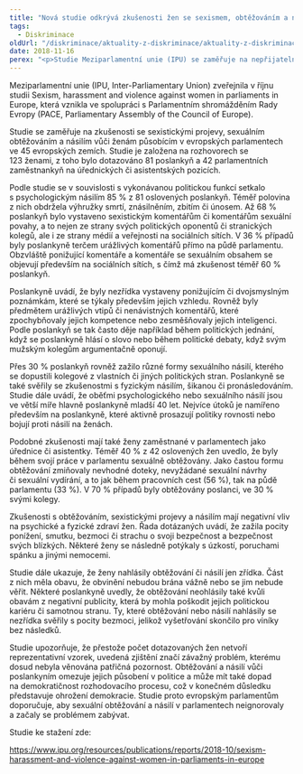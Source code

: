 ```yaml
---
title: "Nová studie odkrývá zkušenosti žen se sexismem, obtěžováním a násilím v evropských parlamentech"
tags:
  - Diskriminace
oldUrl: "/diskriminace/aktuality-z-diskriminace/aktuality-z-diskriminace-2018/nova-studie-odkryva-zkusenosti-zen-se-sexismem-obtezovanim-a-nasilim-v-evropskych-parla/"
date: 2018-11-16
perex: "<p>Studie Meziparlamentní unie (IPU) se zaměřuje na nepřijatelné chování vůči poslankyním a zaměstnankyním evropských parlamentů.</p>"
---
```


<!-- imported from the old website -->

<p>Meziparlamentní unie (IPU, Inter-Parliamentary Union) zveřejnila v říjnu studii Sexism, harassment and violence against women in parliaments in Europe, která vznikla ve spolupráci s Parlamentním shromážděním Rady Evropy (PACE, Parliamentary Assembly of the Council of Europe). </p> <p>Studie se zaměřuje na zkušenosti se sexistickými projevy, sexuálním obtěžováním a násilím vůči ženám působícím v evropských parlamentech ve 45 evropských zemích. Studie je založena na rozhovorech se 123 ženami, z toho bylo dotazováno 81 poslankyň a 42 parlamentních zaměstnankyň na úřednických či asistentských pozicích. </p> <p>Podle studie se v souvislosti s vykonávanou politickou funkcí setkalo s psychologickým násilím 85 % z 81 oslovených poslankyň. Téměř polovina z nich obdržela výhružky smrtí, znásilněním, zbitím či únosem. Až 68 % poslankyň bylo vystaveno sexistickým komentářům či komentářům sexuální povahy, a to nejen ze strany svých politických oponentů či stranických kolegů, ale i ze strany médií a veřejnosti na sociálních sítích. V 36 % případů byly poslankyně terčem urážlivých komentářů přímo na půdě parlamentu. Obzvláště ponižující komentáře a komentáře se sexuálním obsahem se objevují především na sociálních sítích, s čímž má zkušenost téměř 60 % poslankyň.</p> <p>Poslankyně uvádí, že byly nezřídka vystaveny ponižujícím či dvojsmyslným poznámkám, které se týkaly především jejich vzhledu. Rovněž byly předmětem urážlivých vtipů či nenávistných komentářů, které zpochybňovaly jejich kompetence nebo zesměšňovaly jejich inteligenci. Podle poslankyň se tak často děje například během politických jednání, když se poslankyně hlásí o slovo nebo během politické debaty, když svým mužským kolegům argumentačně oponují.</p> <p>Přes 30 % poslankyň rovněž zažilo různé formy sexuálního násilí, kterého se dopustili kolegové z vlastních či jiných politických stran. Poslankyně se také svěřily se zkušenostmi s fyzickým násilím, šikanou či pronásledováním. Studie dále uvádí, že oběťmi psychologického nebo sexuálního násilí jsou ve větší míře hlavně poslankyně mladší 40 let. Nejvíce útoků je namířeno především na poslankyně, které aktivně prosazují politiky rovnosti nebo bojují proti násilí na ženách. </p> <p>Podobné zkušenosti mají také ženy zaměstnané v parlamentech jako úřednice či asistentky. Téměř 40 % z 42 oslovených žen uvedlo, že byly během svojí práce v parlamentu sexuálně obtěžovány. Jako častou formu obtěžování zmiňovaly nevhodné doteky, nevyžádané sexuální návrhy či sexuální vydírání, a to jak během pracovních cest (56 %), tak na půdě parlamentu (33 %). V 70 % případů byly obtěžovány poslanci, ve 30 % svými kolegy. </p> <p>Zkušenosti s obtěžováním, sexistickými projevy a násilím mají negativní vliv na psychické a fyzické zdraví žen. Řada dotázaných uvádí, že zažila pocity ponížení, smutku, bezmoci či strachu o svoji bezpečnost a bezpečnost svých blízkých. Některé ženy se následně potýkaly s úzkostí, poruchami spánku a jinými nemocemi. </p> <p>Studie dále ukazuje, že ženy nahlásily obtěžování či násilí jen zřídka. Část z nich měla obavu, že obvinění nebudou brána vážně nebo se jim nebude věřit. Některé poslankyně uvedly, že obtěžování neohlásily také kvůli obavám z negativní publicity, která by mohla poškodit jejich politickou kariéru či samotnou stranu. Ty, které obtěžování nebo násilí nahlásily se nezřídka svěřily s pocity bezmoci, jelikož vyšetřování skončilo pro viníky bez následků. </p> <p>Studie upozorňuje, že přestože počet dotazovaných žen netvoří reprezentativní vzorek, uvedená zjištění značí závažný problém, kterému dosud nebyla věnována patřičná pozornost. Obtěžování a násilí vůči poslankyním omezuje jejich působení v politice a může mít také dopad na demokratičnost rozhodovacího procesu, což v konečném důsledku představuje ohrožení demokracie. Studie proto evropským parlamentům doporučuje, aby sexuální obtěžování a násilí v parlamentech neignorovaly a začaly se problémem zabývat.</p> <p>Studie ke stažení zde:</p> <a href="https://www.ipu.org/resources/publications/reports/2018-10/sexism-harassment-and-violence-against-women-in-parliaments-in-europe" target="_blank">https://www.ipu.org/resources/publications/reports/2018-10/sexism-harassment-and-violence-against-women-in-parliaments-in-europe</a>
